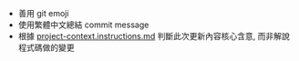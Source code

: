 - 善用 git emoji
- 使用繁體中文總結 commit message
- 根據 [project-context.instructions.md](instructions/project-context.instructions.md) 判斷此次更新內容核心含意, 而非解說程式碼做的變更